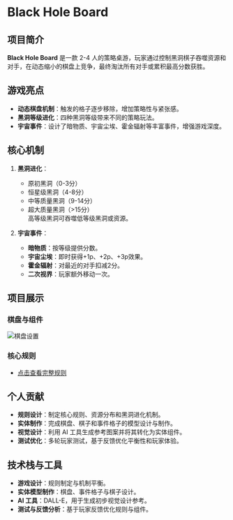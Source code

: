 # Black Hole Board

## 项目简介
**Black Hole Board** 是一款 2-4 人的策略桌游，玩家通过控制黑洞棋子吞噬资源和对手，在动态缩小的棋盘上竞争，最终淘汰所有对手或累积最高分数获胜。

## 游戏亮点
- **动态棋盘机制**：触发的格子逐步移除，增加策略性与紧张感。
- **黑洞等级进化**：四种黑洞等级带来不同的策略玩法。
- **宇宙事件**：设计了暗物质、宇宙尘埃、霍金辐射等丰富事件，增强游戏深度。

## 核心机制
1. **黑洞进化**：  
   - 原初黑洞（0-3分）  
   - 恒星级黑洞（4-8分）  
   - 中等质量黑洞（9-14分）  
   - 超大质量黑洞（>15分）  
   高等级黑洞可吞噬低等级黑洞或资源。

2. **宇宙事件**：  
   - **暗物质**：按等级提供分数。  
   - **宇宙尘埃**：即时获得+1p、+2p、+3p效果。  
   - **霍金辐射**：对最近的对手扣减2分。  
   - **二次视界**：玩家额外移动一次。

## 项目展示
### 棋盘与组件
![棋盘设置](images/board_set.jpg)

### 核心规则
- [点击查看完整规则](ChenGuyu-FinalRules.pdf)

## 个人贡献
- **规则设计**：制定核心规则、资源分布和黑洞进化机制。
- **实体制作**：完成棋盘、棋子和事件格子的模型设计与制作。
- **视觉设计**：利用 AI 工具生成参考图案并将其转化为实体组件。
- **测试优化**：多轮玩家测试，基于反馈优化平衡性和玩家体验。

## 技术栈与工具
- **游戏设计**：规则制定与机制平衡。
- **实体模型制作**：棋盘、事件格子与棋子设计。
- **AI 工具**：DALL-E，用于生成初步视觉设计参考。
- **测试与反馈分析**：基于玩家反馈优化规则与组件。

